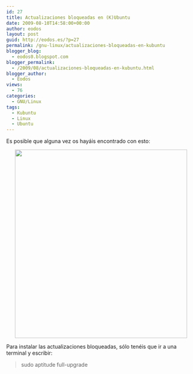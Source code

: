 ```yaml
---
id: 27
title: Actualizaciones bloqueadas en (K)Ubuntu
date: 2009-08-10T14:58:00+00:00
author: eodos
layout: post
guid: http://eodos.es/?p=27
permalink: /gnu-linux/actualizaciones-bloqueadas-en-kubuntu
blogger_blog:
  - eodos0.blogspot.com
blogger_permalink:
  - /2009/08/actualizaciones-bloqueadas-en-kubuntu.html
blogger_author:
  - Eodos
views:
  - 76
categories:
  - GNU/Linux
tags:
  - Kubuntu
  - Linux
  - Ubuntu
---
```

Es posible que alguna vez os hayáis encontrado con esto:

<a onblur="try {parent.deselectBloggerImageGracefully();} catch(e) {}" href="https://i0.wp.com/www.kubuntu-es.org/files/kubuntu-es.org/u3826/abloc1.jpeg" data-rel="lightbox-0" title=""><img style="display:block; margin:0px auto 10px; text-align:center;cursor:pointer; cursor:hand;width: 458px; height: 500px;" src="https://i0.wp.com/www.kubuntu-es.org/files/kubuntu-es.org/u3826/abloc1.jpeg" border="0" alt="" data-recalc-dims="1" /></a>

Para instalar las actualizaciones bloqueadas, sólo tenéis que ir a una terminal y escribir:

> sudo aptitude full-upgrade